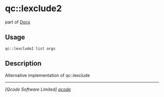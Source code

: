 qc::lexclude2
=============

part of [Docs](.)

Usage
-----
`qc::lexclude2 list args`

Description
-----------
Alternative implementation of qc::lexclude

----------------------------------
*[Qcode Software Limited] [qcode]*

[qcode]: http://www.qcode.co.uk "Qcode Software"